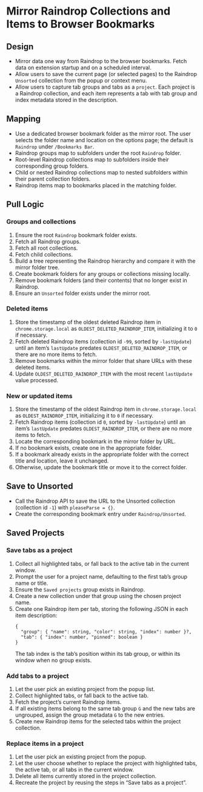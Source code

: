 # Mirror Raindrop Collections and Items to Browser Bookmarks

## Design

- Mirror data one way from Raindrop to the browser bookmarks. Fetch data on extension startup and on a scheduled interval.
- Allow users to save the current page (or selected pages) to the Raindrop `Unsorted` collection from the popup or context menu.
- Allow users to capture tab groups and tabs as a `project`. Each project is a Raindrop collection, and each item represents a tab with tab group and index metadata stored in the description.

## Mapping

- Use a dedicated browser bookmark folder as the mirror root. The user selects the folder name and location on the options page; the default is `Raindrop` under `/Bookmarks Bar`.
- Raindrop groups map to subfolders under the root `Raindrop` folder.
- Root-level Raindrop collections map to subfolders inside their corresponding group folders.
- Child or nested Raindrop collections map to nested subfolders within their parent collection folders.
- Raindrop items map to bookmarks placed in the matching folder.

## Pull Logic

### Groups and collections

1. Ensure the root `Raindrop` bookmark folder exists.
2. Fetch all Raindrop groups.
3. Fetch all root collections.
4. Fetch child collections.
5. Build a tree representing the Raindrop hierarchy and compare it with the mirror folder tree.
6. Create bookmark folders for any groups or collections missing locally.
7. Remove bookmark folders (and their contents) that no longer exist in Raindrop.
8. Ensure an `Unsorted` folder exists under the mirror root.

### Deleted items

1. Store the timestamp of the oldest deleted Raindrop item in `chrome.storage.local` as `OLDEST_DELETED_RAINDROP_ITEM`, initializing it to `0` if necessary.
2. Fetch deleted Raindrop items (collection id `-99`, sorted by `-lastUpdate`) until an item’s `lastUpdate` predates `OLDEST_DELETED_RAINDROP_ITEM`, or there are no more items to fetch.
3. Remove bookmarks within the mirror folder that share URLs with these deleted items.
4. Update `OLDEST_DELETED_RAINDROP_ITEM` with the most recent `lastUpdate` value processed.

### New or updated items

1. Store the timestamp of the oldest Raindrop item in `chrome.storage.local` as `OLDEST_RAINDROP_ITEM`, initializing it to `0` if necessary.
2. Fetch Raindrop items (collection id `0`, sorted by `-lastUpdate`) until an item’s `lastUpdate` predates `OLDEST_RAINDROP_ITEM`, or there are no more items to fetch.
3. Locate the corresponding bookmark in the mirror folder by URL.
4. If no bookmark exists, create one in the appropriate folder.
5. If a bookmark already exists in the appropriate folder with the correct title and location, leave it unchanged.
6. Otherwise, update the bookmark title or move it to the correct folder.

## Save to Unsorted

- Call the Raindrop API to save the URL to the Unsorted collection (collection id `-1`) with `pleaseParse = {}`.
- Create the corresponding bookmark entry under `Raindrop/Unsorted`.

## Saved Projects

### Save tabs as a project

1. Collect all highlighted tabs, or fall back to the active tab in the current window.
2. Prompt the user for a project name, defaulting to the first tab’s group name or title.
3. Ensure the `Saved projects` group exists in Raindrop.
4. Create a new collection under that group using the chosen project name.
5. Create one Raindrop item per tab, storing the following JSON in each item description:
   ```
   {
     "group": { "name": string, "color": string, "index": number }?,
     "tab": { "index": number, "pinned": boolean }
   }
   ```
   The tab index is the tab’s position within its tab group, or within its window when no group exists.

### Add tabs to a project

1. Let the user pick an existing project from the popup list.
2. Collect highlighted tabs, or fall back to the active tab.
3. Fetch the project’s current Raindrop items.
4. If all existing items belong to the same tab group `G` and the new tabs are ungrouped, assign the group metadata `G` to the new entries.
5. Create new Raindrop items for the selected tabs within the project collection.

### Replace items in a project

1. Let the user pick an existing project from the popup.
2. Let the user choose whether to replace the project with highlighted tabs, the active tab, or all tabs in the current window.
3. Delete all items currently stored in the project collection.
4. Recreate the project by reusing the steps in “Save tabs as a project”.
